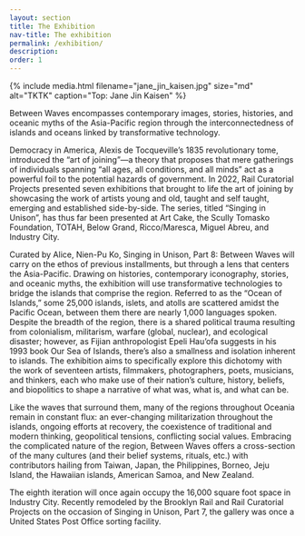 ```yaml
---
layout: section
title: The Exhibition
nav-title: The exhibition
permalink: /exhibition/
description:
order: 1
---
```


{% include media.html filename="jane_jin_kaisen.jpg" size="md" alt="TKTK" caption="Top: Jane Jin Kaisen" %}


<div class="margin-bottom-3 lead font-sans-lg tablet:font-sans-xl measure-4 text-light">Between Waves encompasses contemporary images, stories, histories, and oceanic myths of the Asia-Pacific region through the interconnectedness of islands and oceans linked by transformative technology.
</div>

Democracy in America, Alexis de Tocqueville’s 1835 revolutionary tome, introduced the “art of joining”—a theory that proposes that mere gatherings of individuals spanning “all ages, all conditions, and all minds” act as a powerful foil to the potential hazards of government. In 2022, Rail Curatorial Projects presented seven exhibitions that brought to life the art of joining by showcasing the work of artists young and old, taught and self taught, emerging and established side-by-side. The series, titled “Singing in Unison”, has thus far been presented at Art Cake, the Scully Tomasko Foundation, TOTAH, Below Grand, Ricco/Maresca, Miguel Abreu, and Industry City. 

Curated by Alice, Nien-Pu Ko, Singing in Unison, Part 8: Between Waves will carry on the ethos of previous installments, but through a lens that centers the Asia-Pacific. Drawing on histories, contemporary iconography, stories, and oceanic myths, the exhibition will use transformative technologies to bridge the islands that comprise the region. Referred to as the “Ocean of Islands,” some 25,000 islands, islets, and atolls are scattered amidst the Pacific Ocean, between them there are nearly 1,000 languages spoken. Despite the breadth of the region, there is a shared political trauma resulting from colonialism, militarism, warfare (global, nuclear), and ecological disaster; however, as Fijian anthropologist Epeli Hau’ofa suggests in his 1993 book Our Sea of Islands, there’s also a smallness and isolation inherent to islands. The exhibition aims to specifically explore this dichotomy with the work of seventeen artists, filmmakers, photographers, poets, musicians, and thinkers, each who make use of their nation’s culture, history, beliefs, and biopolitics to shape a narrative of what was, what is, and what can be. 

Like the waves that surround them, many of the regions throughout Oceania remain in constant flux: an ever-changing militarization throughout the islands, ongoing efforts at recovery, the coexistence of traditional and modern thinking, geopolitical tensions, conflicting social values. Embracing the complicated nature of the region, Between Waves offers a cross-section of the many cultures (and their belief systems, rituals, etc.) with contributors hailing from Taiwan, Japan, the Philippines, Borneo, Jeju Island, the Hawaiian islands, American Samoa, and New Zealand. 

The eighth iteration will once again occupy the 16,000 square foot space in Industry City. Recently remodeled by the Brooklyn Rail and Rail Curatorial Projects on the occasion of Singing in Unison, Part 7, the gallery was once a United States Post Office sorting facility. 
